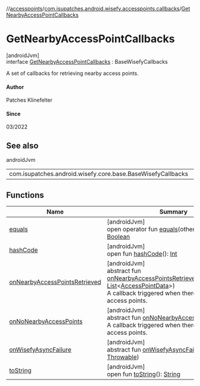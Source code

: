 //[accesspoints](../../../index.md)/[com.isupatches.android.wisefy.accesspoints.callbacks](../index.md)/[GetNearbyAccessPointCallbacks](index.md)

# GetNearbyAccessPointCallbacks

[androidJvm]\
interface [GetNearbyAccessPointCallbacks](index.md) : BaseWisefyCallbacks

A set of callbacks for retrieving nearby access points.

#### Author

Patches Klinefelter

#### Since

03/2022

## See also

androidJvm

| | |
|---|---|
| com.isupatches.android.wisefy.core.base.BaseWisefyCallbacks |  |

## Functions

| Name | Summary |
|---|---|
| [equals](../../com.isupatches.android.wisefy.accesspoints.entities/-search-for-single-s-s-i-d-request/-b-s-s-i-d/index.md#585090901%2FFunctions%2F974708819) | [androidJvm]<br>open operator fun [equals](../../com.isupatches.android.wisefy.accesspoints.entities/-search-for-single-s-s-i-d-request/-b-s-s-i-d/index.md#585090901%2FFunctions%2F974708819)(other: [Any](https://kotlinlang.org/api/latest/jvm/stdlib/kotlin/-any/index.html)?): [Boolean](https://kotlinlang.org/api/latest/jvm/stdlib/kotlin/-boolean/index.html) |
| [hashCode](../../com.isupatches.android.wisefy.accesspoints.entities/-search-for-single-s-s-i-d-request/-b-s-s-i-d/index.md#1794629105%2FFunctions%2F974708819) | [androidJvm]<br>open fun [hashCode](../../com.isupatches.android.wisefy.accesspoints.entities/-search-for-single-s-s-i-d-request/-b-s-s-i-d/index.md#1794629105%2FFunctions%2F974708819)(): [Int](https://kotlinlang.org/api/latest/jvm/stdlib/kotlin/-int/index.html) |
| [onNearbyAccessPointsRetrieved](on-nearby-access-points-retrieved.md) | [androidJvm]<br>abstract fun [onNearbyAccessPointsRetrieved](on-nearby-access-points-retrieved.md)(accessPoints: [List](https://kotlinlang.org/api/latest/jvm/stdlib/kotlin.collections/-list/index.html)&lt;[AccessPointData](../../com.isupatches.android.wisefy.accesspoints.entities/-access-point-data/index.md)&gt;)<br>A callback triggered when there are nearby access points. |
| [onNoNearbyAccessPoints](on-no-nearby-access-points.md) | [androidJvm]<br>abstract fun [onNoNearbyAccessPoints](on-no-nearby-access-points.md)()<br>A callback triggered when there are no nearby access points. |
| [onWisefyAsyncFailure](../-search-for-s-s-i-ds-callbacks/index.md#823639724%2FFunctions%2F974708819) | [androidJvm]<br>abstract fun [onWisefyAsyncFailure](../-search-for-s-s-i-ds-callbacks/index.md#823639724%2FFunctions%2F974708819)(throwable: [Throwable](https://kotlinlang.org/api/latest/jvm/stdlib/kotlin/-throwable/index.html)) |
| [toString](../../com.isupatches.android.wisefy.accesspoints.entities/-search-for-single-s-s-i-d-request/-b-s-s-i-d/index.md#1616463040%2FFunctions%2F974708819) | [androidJvm]<br>open fun [toString](../../com.isupatches.android.wisefy.accesspoints.entities/-search-for-single-s-s-i-d-request/-b-s-s-i-d/index.md#1616463040%2FFunctions%2F974708819)(): [String](https://kotlinlang.org/api/latest/jvm/stdlib/kotlin/-string/index.html) |
